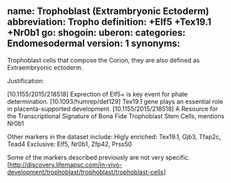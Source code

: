 name: Trophoblast (Extrambryonic Ectoderm)
abbreviation: Tropho
definition: +Elf5 +Tex19.1 +Nr0b1
go:
shogoin: 
uberon: 
categories: Endomesodermal
version: 1
synonyms:
---

Trophoblast cells that compose the Corion, they are also defined as Extraembryonic ectoderm.

Justification:

[10.1155/2015/218518] Exprection of Elf5+ is key event for phate determination.
[10.1093/humrep/det129] Tex19.1 gene plays an essential role in placenta-supported development.
[10.1155/2015/218518] A Resource for the Transcriptional Signature of Bona Fide Trophoblast Stem Cells, mentions Nr0b1

Other markers in the dataset include:
Higly enriched: Tex19.1, Gjb3, Tfap2c, Tead4
Exclusive: Elf5, Nr0b1, Zfp42, Prss50 

Some of the markers described previously are not very specific.
[http://discovery.lifemapsc.com/in-vivo-development/trophoblast/trophoblast/trophoblast-cells]